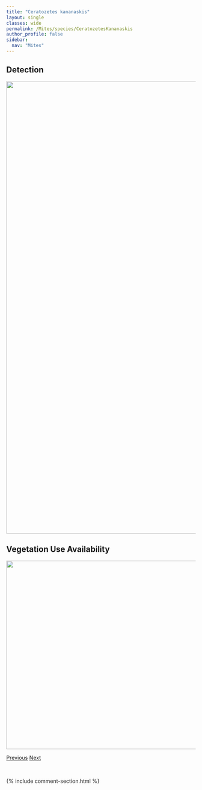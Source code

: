 ```yaml
---
title: "Ceratozetes kananaskis"
layout: single
classes: wide
permalink: /Mites/species/CeratozetesKananaskis
author_profile: false
sidebar:
  nav: "Mites"
---
```


<h2>Detection</h2>

<a href="https://drive.google.com/uc?export=view&id=1aKV2ILur0Rcs-CBWqpz2rdQtmWzFeIHi">
<img src="https://drive.google.com/uc?export=view&id=1aKV2ILur0Rcs-CBWqpz2rdQtmWzFeIHi" height = "1200" width = "800">
</a>


<h2>Vegetation Use Availability</h2>

<a href="https://drive.google.com/uc?export=view&id=119HAV_lUQFcBe5qeWtbYrlpAmI6xArVa">
<img src="https://drive.google.com/uc?export=view&id=119HAV_lUQFcBe5qeWtbYrlpAmI6xArVa" height = "500" width = "1000">
</a>


<a href="/DevelopmentWebsite/Mites/species/CeratozetesGracilis" class="pagination--pager" title="Ceratozetes gracilis">Previous</a> <a href="/DevelopmentWebsite/Mites/species/CeratozetesMediocris" class="pagination--pager" title="Ceratozetes mediocris">Next</a>

<p>&nbsp;</p>

{% include comment-section.html %}
